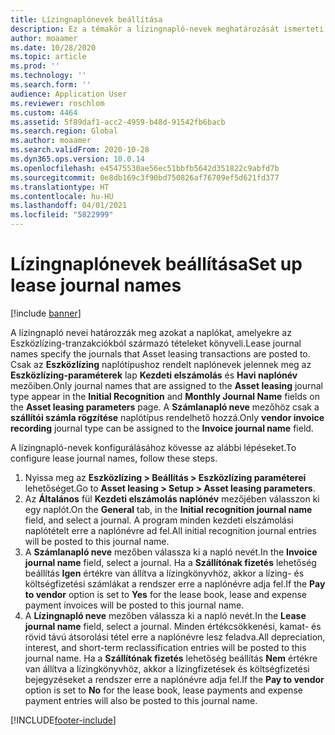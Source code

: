 ```yaml
---
title: Lízingnaplónevek beállítása
description: Ez a témakör a lízingnapló-nevek meghatározását ismerteti. A lízingnapló nevei határozzák meg azokat a naplókat, amelyekre az Eszközlízingből származó tételeket könyveli.
author: moaamer
ms.date: 10/28/2020
ms.topic: article
ms.prod: ''
ms.technology: ''
ms.search.form: ''
audience: Application User
ms.reviewer: roschlom
ms.custom: 4464
ms.assetid: 5f89daf1-acc2-4959-b48d-91542fb6bacb
ms.search.region: Global
ms.author: moaamer
ms.search.validFrom: 2020-10-28
ms.dyn365.ops.version: 10.0.14
ms.openlocfilehash: e45475530ae56ec51bbfb5642d351822c9abfd7b
ms.sourcegitcommit: 0e8db169c3f90bd750826af76709ef5d621fd377
ms.translationtype: HT
ms.contentlocale: hu-HU
ms.lasthandoff: 04/01/2021
ms.locfileid: "5822999"
---
```

# <a name="set-up-lease-journal-names"></a><span data-ttu-id="0100d-104">Lízingnaplónevek beállítása</span><span class="sxs-lookup"><span data-stu-id="0100d-104">Set up lease journal names</span></span>

[!include [banner](../includes/banner.md)]

<span data-ttu-id="0100d-105">A lízingnapló nevei határozzák meg azokat a naplókat, amelyekre az Eszközlízing-tranzakciókból származó tételeket könyveli.</span><span class="sxs-lookup"><span data-stu-id="0100d-105">Lease journal names specify the journals that Asset leasing transactions are posted to.</span></span> <span data-ttu-id="0100d-106">Csak az **Eszközlízing** naplótípushoz rendelt naplónevek jelennek meg az **Eszközlízing-paraméterek** lap **Kezdeti elszámolás** és **Havi naplónév** mezőiben.</span><span class="sxs-lookup"><span data-stu-id="0100d-106">Only journal names that are assigned to the **Asset leasing** journal type appear in the **Initial Recognition** and **Monthly Journal Name** fields on the **Asset leasing parameters** page.</span></span> <span data-ttu-id="0100d-107">A **Számlanapló neve** mezőhöz csak a **szállítói számla rögzítése** naplótípus rendelhető hozzá.</span><span class="sxs-lookup"><span data-stu-id="0100d-107">Only **vendor invoice recording** journal type can be assigned to the **Invoice journal name** field.</span></span>

<span data-ttu-id="0100d-108">A lízingnapló-nevek konfigurálásához kövesse az alábbi lépéseket.</span><span class="sxs-lookup"><span data-stu-id="0100d-108">To configure lease journal names, follow these steps.</span></span>

1. <span data-ttu-id="0100d-109">Nyissa meg az **Eszközlízing \> Beállítás \> Eszközlízing paraméterei** lehetőséget.</span><span class="sxs-lookup"><span data-stu-id="0100d-109">Go to **Asset leasing \> Setup \> Asset leasing parameters**.</span></span>
2. <span data-ttu-id="0100d-110">Az **Általános** fül **Kezdeti elszámolás naplónév** mezőjében válasszon ki egy naplót.</span><span class="sxs-lookup"><span data-stu-id="0100d-110">On the **General** tab, in the **Initial recognition journal name** field, and select a journal.</span></span> <span data-ttu-id="0100d-111">A program minden kezdeti elszámolási naplótételt erre a naplónévre ad fel.</span><span class="sxs-lookup"><span data-stu-id="0100d-111">All initial recognition journal entries will be posted to this journal name.</span></span>
3. <span data-ttu-id="0100d-112">A **Számlanapló neve** mezőben válassza ki a napló nevét.</span><span class="sxs-lookup"><span data-stu-id="0100d-112">In the **Invoice journal name** field, select a journal.</span></span> <span data-ttu-id="0100d-113">Ha a **Szállítónak fizetés** lehetőség beállítás **Igen** értékre van állítva a lízingkönyvhöz, akkor a lízing- és költségfizetési számlákat a rendszer erre a naplónévre adja fel.</span><span class="sxs-lookup"><span data-stu-id="0100d-113">If the **Pay to vendor** option is set to **Yes** for the lease book, lease and expense payment invoices will be posted to this journal name.</span></span>
4. <span data-ttu-id="0100d-114">A **Lízingnapló neve** mezőben válassza ki a napló nevét.</span><span class="sxs-lookup"><span data-stu-id="0100d-114">In the **Lease journal name** field, select a journal.</span></span> <span data-ttu-id="0100d-115">Minden értékcsökkenési, kamat- és rövid távú átsorolási tétel erre a naplónévre lesz feladva.</span><span class="sxs-lookup"><span data-stu-id="0100d-115">All depreciation, interest, and short-term reclassification entries will be posted to this journal name.</span></span> <span data-ttu-id="0100d-116">Ha a **Szállítónak fizetés** lehetőség beállítás **Nem** értékre van állítva a lízingkönyvhöz, akkor a lízingfizetések és költségfizetési bejegyzéseket a rendszer erre a naplónévre adja fel.</span><span class="sxs-lookup"><span data-stu-id="0100d-116">If the **Pay to vendor** option is set to **No** for the lease book, lease payments and expense payment entries will also be posted to this journal name.</span></span>


[!INCLUDE[footer-include](../../includes/footer-banner.md)]